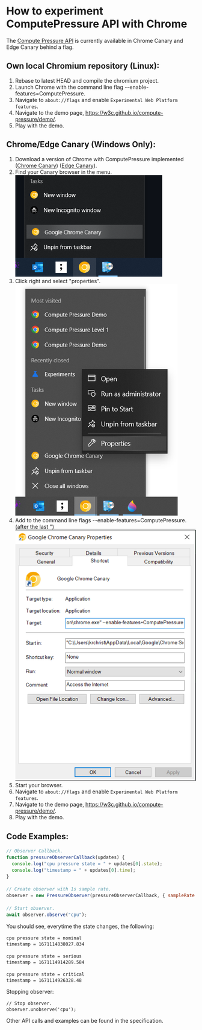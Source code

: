 # How to experiment ComputePressure API with Chrome

The [Compute Pressure API](https://www.w3.org/TR/compute-pressure/) is currently available in Chrome Canary and Edge Canary behind a flag.


## Own local Chromium repository (Linux):
1) Rebase to latest HEAD and compile the chromium project.
2) Launch Chrome with the command line flag --enable-features=ComputePressure.
3) Navigate to `about://flags` and enable `Experimental Web Platform features`.
4) Navigate to the demo page, https://w3c.github.io/compute-pressure/demo/.
5) Play with the demo.

## Chrome/Edge Canary (Windows Only):
1) Download a version of Chrome with ComputePressure implemented ([Chrome Canary](https://www.google.com/intl/en_ie/chrome/canary/)) ([Edge Canary](https://www.microsoftedgeinsider.com/en-us/download/canary)).
2) Find your Canary browser in the menu. <br /> <img src="pictures/win_menu_1.png" /> <br />
3) Click right and select "properties". <br /> <img src="pictures/win_menu_2.png" /> <br />
4) Add to the command line flags --enable-features=ComputePressure. (after the last ") <br /> <img src="pictures/win_menu_3.png" /> <br />
5) Start your browser.
6) Navigate to `about://flags` and enable `Experimental Web Platform features`.
7) Navigate to the demo page, https://w3c.github.io/compute-pressure/demo/.
8) Play with the demo.

## Code Examples:

```javascript
// Observer Callback.
function pressureObserverCallback(updates) {
  console.log("cpu pressure state = " + updates[0].state);
  console.log("timestamp = " + updates[0].time);
}

// Create observer with 1s sample rate.
observer = new PressureObserver(pressureObserverCallback, { sampleRate: 1 });

// Start observer.
await observer.observe("cpu");
```

You should see, everytime the state changes, the following:

```
cpu pressure state = nominal
timestamp = 1671114838027.834

cpu pressure state = serious
timestamp = 1671114914289.584

cpu pressure state = critical
timestamp = 1671114926328.48
```

Stopping observer:
```
// Stop observer.
observer.unobserve('cpu');
```

Other API calls and examples can be found in the specification.
